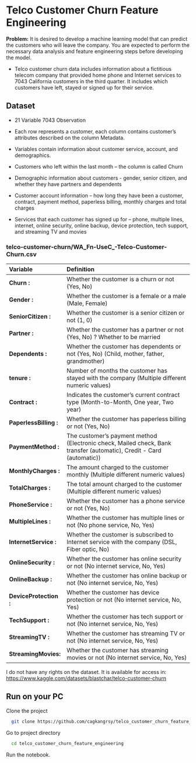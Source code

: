 # Telco Customer Churn Feature Engineering

**Problem:** It is desired to develop a machine learning model that can predict the customers who will leave the company. You are expected to perform the necessary data analysis and feature engineering steps before developing the model.

* Telco customer churn data includes information about a fictitious telecom company that provided home phone and Internet services to 7043 California customers in the third quarter. It includes which customers have left, stayed or signed up for their service.

## Dataset

* 21 Variable 7043 Observation

* Each row represents a customer, each column contains customer’s attributes described on the column Metadata.

* Variables contain information about customer service, account, and demographics.

* Customers who left within the last month – the column is called Churn

* Demographic information about customers - gender, senior citizen, and whether they have partners and dependents

* Customer account information – how long they have been a customer, contract, payment method, paperless billing, monthly charges and total charges

* Services that each customer has signed up for – phone, multiple lines, internet, online security, online backup, device protection, tech support, and streaming TV and movies

### telco-customer-churn/WA_Fn-UseC_-Telco-Customer-Churn.csv

| **Variable** | **Definition** |
| :-------- | :------- |
| **Churn :** | Whether the customer is a churn or not (Yes, No) |
| **Gender :** | Whether the customer is a female or a male (Male, Female) |
| **SeniorCitizen :** | Whether the customer is a senior citizen or not (1, 0) |
| **Partner :** | Whether the customer has a partner or not (Yes, No) ? Whether to be married |
| **Dependents  :** | Whether the customer has dependents or not (Yes, No) (Child, mother, father, grandmother) |
| **tenure :** | Number of months the customer has stayed with the company (Multiple different numeric values) |
| **Contract  :** | Indicates the customer’s current contract type (Month-to-Month, One year, Two year) |
| **PaperlessBilling :** |Whether the customer has paperless billing or not (Yes, No) |
| **PaymentMethod :** | The customer’s payment method (Electronic check, Mailed check, Bank transfer (automatic), Credit - Card (automatic)) |
| **MonthlyCharges :** | The amount charged to the customer monthly (Multiple different numeric values) |
| **TotalCharges :** | The total amount charged to the customer (Multiple different numeric values)|
| **PhoneService :** | Whether the customer has a phone service or not (Yes, No)|
| **MultipleLines :** | Whether the customer has multiple lines or not (No phone service, No, Yes)|
| **InternetService  :** | Whether the customer is subscribed to Internet service with the company (DSL, Fiber optic, No)|
| **OnlineSecurity :** |Whether the customer has online security or not (No internet service, No, Yes)|
| **OnlineBackup :** | Whether the customer has online backup or not (No internet service, No, Yes)|
| **DeviceProtection :** |Whether the customer has device protection or not (No internet service, No, Yes)|
| **TechSupport :** |Whether the customer has tech support or not (No internet service, No, Yes)|
| **StreamingTV :** | Whether the customer has streaming TV or not (No internet service, No, Yes)|
| **StreamingMovies:**| Whether the customer has streaming movies or not (No internet service, No, Yes)|


I do not have any rights on the dataset. It is available for access in:  
https://www.kaggle.com/datasets/blastchar/telco-customer-churn

## Run on your PC

Clone the project

```bash
  git clone https://github.com/cagkangrsy/telco_customer_churn_feature_engineering
```

Go to project directory

```bash
  cd telco_customer_churn_feature_engineering
```

Run the notebook.
